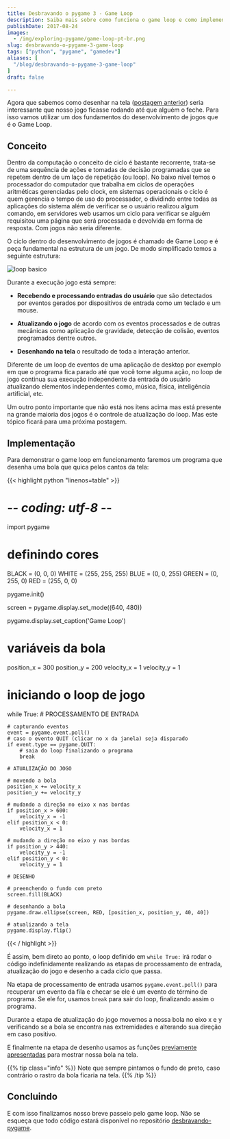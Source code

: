 ```yaml
---
title: Desbravando o pygame 3 - Game Loop
description: Saiba mais sobre como funciona o game loop e como implementa-lo no pygame
publishDate: 2017-08-24
images:
  - /img/exploring-pygame/game-loop-pt-br.png
slug: desbravando-o-pygame-3-game-loop
tags: ["python", "pygame", "gamedev"]
aliases: [
  "/blog/desbravando-o-pygame-3-game-loop"
]
draft: false

---
```


Agora que sabemos como desenhar na tela ([postagem anterior](/blog/desbravando-o-pygame-2-desenhando-na-tela/)) seria interessante que nosso jogo ficasse rodando até que alguém o feche. Para isso vamos utilizar um dos fundamentos do desenvolvimento de jogos que é o Game Loop.

## Conceito

Dentro da computação o conceito de ciclo é bastante recorrente, trata-se de uma sequência de ações e tomadas de decisão programadas que se repetem dentro de um laço de repetição (ou loop). No baixo nível temos o processador do computador que trabalha em ciclos de operações aritméticas gerenciadas pelo clock, em sistemas operacionais o ciclo é quem gerencia o tempo de uso do processador, o dividindo entre todas as aplicações do sistema além de verificar se o usuário realizou algum comando, em servidores web usamos um ciclo para verificar se alguém requisitou uma página que será processada e devolvida em forma de resposta. Com jogos não seria diferente.

O ciclo dentro do desenvolvimento de jogos é chamado de Game Loop e é peça fundamental na estrutura de um jogo. De modo simplificado temos a seguinte estrutura:

![loop basico](/img/exploring-pygame/game-loop-pt-br.png)

Durante a execução jogo está sempre:

- **Recebendo e processando entradas do usuário** que são detectados por eventos gerados por dispositivos de entrada como um teclado e um mouse.

- **Atualizando o jogo** de acordo com os eventos processados e de outras mecânicas como aplicação de gravidade, detecção de colisão, eventos programados dentre outros.

- **Desenhando na tela** o resultado de toda a interação anterior.

Diferente de um loop de eventos de uma aplicação de desktop por exemplo em que o programa fica parado até que você tome alguma ação, no loop de jogo continua sua execução independente da entrada do usuário atualizando elementos independentes como, música, física, inteligência artificial, etc.

Um outro ponto importante que não está nos itens acima mas está presente na grande maioria dos jogos é o controle de atualização do loop. Mas este tópico ficará para uma próxima postagem.

## Implementação

Para demonstrar o game loop em funcionamento faremos um programa que desenha uma bola que quica pelos cantos da tela:

{{< highlight python "linenos=table" >}}
# -*- coding: utf-8 -*-

import pygame

# definindo cores
BLACK = (0, 0, 0)
WHITE = (255, 255, 255)
BLUE = (0, 0, 255)
GREEN = (0, 255, 0)
RED = (255, 0, 0)

pygame.init()

screen = pygame.display.set_mode((640, 480))

pygame.display.set_caption('Game Loop')

# variáveis da bola
position_x = 300
position_y = 200
velocity_x = 1
velocity_y = 1

# iniciando o loop de jogo
while True:
    # PROCESSAMENTO DE ENTRADA

    # capturando eventos
    event = pygame.event.poll()
    # caso o evento QUIT (clicar no x da janela) seja disparado
    if event.type == pygame.QUIT:
        # saia do loop finalizando o programa
        break

    # ATUALIZAÇÃO DO JOGO

    # movendo a bola
    position_x += velocity_x
    position_y += velocity_y

    # mudando a direção no eixo x nas bordas
    if position_x > 600:
        velocity_x = -1
    elif position_x < 0:
        velocity_x = 1

    # mudando a direção no eixo y nas bordas
    if position_y > 440:
        velocity_y = -1
    elif position_y < 0:
        velocity_y = 1

    # DESENHO

    # preenchendo o fundo com preto
    screen.fill(BLACK)

    # desenhando a bola
    pygame.draw.ellipse(screen, RED, [position_x, position_y, 40, 40])

    # atualizando a tela
    pygame.display.flip()
{{< / highlight >}}

É assim, bem direto ao ponto, o loop definido em `while True:` irá rodar o código indefinidamente realizando as etapas de processamento de entrada, atualização do jogo e desenho a cada ciclo que passa.

Na etapa de processamento de entrada usamos `pygame.event.poll()` para recuperar um evento da fila e checar se ele é um evento de término de programa. Se ele for, usamos `break` para sair do loop, finalizando assim o programa.

Durante a etapa de atualização do jogo movemos a nossa bola no eixo x e y verificando se a bola se encontra nas extremidades e alterando sua direção em caso positivo.

E finalmente na etapa de desenho usamos as funções [previamente apresentadas](/blog/desbravando-o-pygame-2-desenhando-na-tela/) para mostrar nossa bola na tela.

{{% tip class="info" %}}
Note que sempre pintamos o fundo de preto, caso contrário o rastro da bola ficaria na tela.
{{% /tip %}}

## Concluindo

E com isso finalizamos nosso breve passeio pelo game loop. Não se esqueça que todo código estará disponível no repositório [desbravando-pygame](https://github.com/humrochagf/desbravando-pygame).
